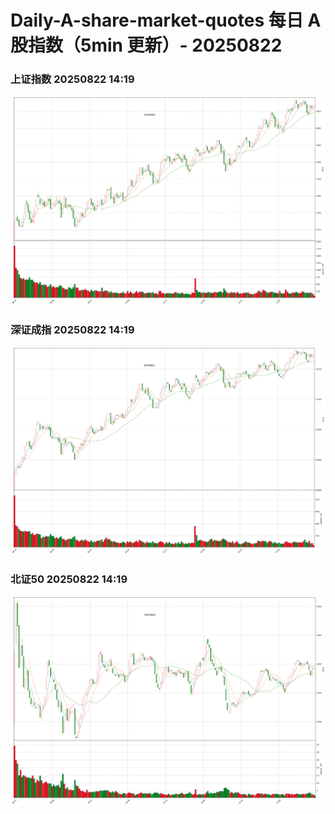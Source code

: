 
# Daily-A-share-market-quotes 每日 A 股指数（5min 更新）- 20250822

### 上证指数 20250822 14:19
![](./fig/2025/8/20250822-sh000001.png)

### 深证成指 20250822 14:19
![](./fig/2025/8/20250822-sz399001.png)

### 北证50 20250822 14:19
![](./fig/2025/8/20250822-bj899050.png)
